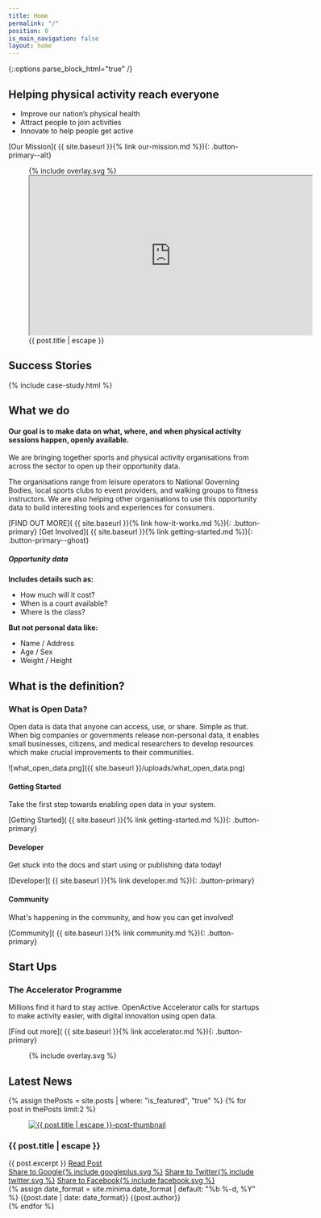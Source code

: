 ```yaml
---
title: Home
permalink: "/"
position: 0
is_main_navigation: false
layout: home
---
```


{::options parse_block_html="true" /}


<!--  ---------------->
<!-- HERO BLOCK -->
<!--  ---------------->
<article class="hero--home">

<!-- <nav class="hero_tab_nav"> -->
<!-- <div class="hero-tab" data-tab="h1"></div> -->
<!-- <div class="hero-tab" data-tab="h2"></div> -->
<!-- <div class="hero-tab" data-tab="h3"></div> -->
<!-- </nav> -->

<div class="content">

# Helping physical activity reach everyone

 - Improve our nation’s physical health
 - Attract people to join activities
 - Innovate to help people get active

[Our Mission]( {{ site.baseurl }}{% link our-mission.md %}){: .button-primary--alt}

</div>
<figure id="introduction-vid"  role="group" aria-labelledby="open-active-video">
<div class="mask">{% include overlay.svg %}</div>
<iframe id="video" title="OpenActive intro video" width="560" height="315"  src="https://www.youtube.com/embed/kfVCRaMJarE?&modestbranding=1&showinfo=0&rel=0&enablejsapi=1" allowfullscreen></iframe>

<figcaption id="open-active-video" class="hidden" >{{ post.title | escape }}</figcaption>
</figure>

</article>



<!--  ---------------->
<!-- CASE STUDIES -->
<!--  ---------------->
<article class="title-row">
<h2 class="sub-heading-two margin-top">Success Stories</h2>
{% include case-study.html %}
</article>






<!--  ---------------->
<!-- WHAT WE DO -->
<!--  ---------------->
<article class="invert title-row what-we-do">
<h2 class="sub-heading-two">What we do</h2>
<div class="two twoleft">

#### Our goal is to make data on what, where, and when physical activity sessions happen, openly available.

We are bringing together sports and physical activity organisations from across the sector to open up their opportunity data.

The organisations range from leisure operators to National Governing Bodies, local sports clubs to event providers, and walking groups to fitness instructors. We are also helping other organisations to use this opportunity data to build interesting tools and experiences for consumers.

[FIND OUT MORE]( {{ site.baseurl }}{% link how-it-works.md %}){: .button-primary} [Get Involved]( {{ site.baseurl }}{% link getting-started.md %}){: .button-primary--ghost}

</div>
<div class="two twoleft">

##### Opportunity data
**Includes details such as:**
* How much will it cost?
* When is a court available?
* Where is the class?

**But not personal data like:**
* Name / Address
* Age / Sex
* Weight / Height

</div>
</article>


<!--  ---------------->
<!-- OPEN DATA ILLUSTRATION -->
<!--  ---------------->
<article class="title-row">
<h2 class="sub-heading-two">What is the definition?</h2>
<div class="one">

<h3>What is Open Data?</h3>
<p class="reset-style">
Open data is data that anyone can access, use, or share. Simple as that. When big companies or governments release non-personal data, it enables small businesses, citizens, and medical researchers to develop resources which make crucial improvements to their communities.</p>
</div>
<div class="one">

![what_open_data.png]({{ site.baseurl }}/uploads/what_open_data.png)

</div>
</article>



<!--  ---------------->
<!-- CALL TO ACTION BLOCKS -->
<!--  ---------------->
<article class="call_to_action">
<div class="subgrid">
<div class="three">

#### Getting Started

Take the first step towards enabling open data in your system.

[Getting Started]( {{ site.baseurl }}{% link getting-started.md %}){: .button-primary}

</div>
<div class="three">

#### Developer

Get stuck into the docs and start using or publishing data today!

[Developer]( {{ site.baseurl }}{% link developer.md %}){: .button-primary}

</div>
<div class="three">

#### Community

What's happening in the community, and how you can get involved!

[Community]( {{ site.baseurl }}{% link community.md %}){: .button-primary}

</div>
</div>
</article>

<!--  ---------------->
<!-- ACCELERATOR BLOCKS -->
<!--  ---------------->
<article class="call_to_action--full-width global">
<h2 class="sub-heading-two">Start Ups</h2>
<div class="one">

### The Accelerator Programme

Millions find it hard to stay active. OpenActive Accelerator calls for startups to make activity easier, with digital innovation using open data.

[Find out more]( {{ site.baseurl }}{% link accelerator.md %}){: .button-primary}

</div>
<figure>
<div class="mask">{% include overlay.svg %}</div>
<div class="image" style="background: url({{ site.baseurl }}/uploads/accel_cta.png)center center / cover no-repeat;"></div>
</figure>
</article>






<!--  ---------------->
<!-- NEWS BLOCK -->
<!--  ---------------->
<article class="post-list title-row">
<h2 class="sub-heading-two"> Latest News</h2>
{% assign thePosts = site.posts | where: "is_featured", "true" %}
{% for post in thePosts limit:2 %}
<div class="two" id="post-{{ forloop.index }}">
<figure role="group">
<a href="{{ post.url | relative_url }}">
<img src="{{post.thumbnail_image | relative_url}}" alt="{{ post.title | escape }}-post-thumbnail">
</a>
</figure>
<h3>{{ post.title | escape }}</h3>
<div class="subgrid brand-one-b">
<div class="two twoleft">
{{ post.excerpt }}
<a class="button-primary" href="{{ post.url | relative_url }}">Read Post</a>
</div>
<div class="two twoleft">
<div markdown="0" class="share-page">
<a role="button" href="https://plus.google.com/share?url={{ site.url }}{{ post.url }}" role="button" standalone="true" rel="nofollow" target="_blank" title="Share on Google+"><span class="hidden" aria-hidden="true">Share to  Google</span>{% include googleplus.svg %}</a>
<a role="button" href="https://twitter.com/intent/tweet?text={{ post.title }}&url={{ site.url }}{{ post.url }}&via={{ site.twitter_username }}&related={{ site.twitter_username }}" role="button" standalone="true" rel="nofollow" target="_blank" title="Share on Twitter"><span class="hidden" aria-hidden="true">Share to Twitter</span>{% include twitter.svg %}</a>
<a role="button" href="https://facebook.com/sharer.php?u={{ site.url }}{{ post.url }}" role="button" standalone="true" rel="nofollow" target="_blank" title="Share on Facebook"><span class="hidden" aria-hidden="true">Share to  Facebook</span>{% include facebook.svg %}</a>

</div>
{% assign date_format = site.minima.date_format | default: "%b %-d, %Y" %}
{{post.date | date: date_format}}
{{post.author}}
</div>
</div>
</div>
{% endfor %}
</article>